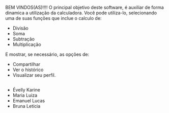 BEM VINDOS(AS)!!!!
O principal objetivo deste software, é auxiliar de forma dinamica a utilização da calculadora. Você pode utiliza-lo, selecionando uma de suas funções que inclue o calculo de:

- Divisão
- Soma
- Subtração
- Multiplicação

 E mostrar, se necessário, as opções de:
- Compartilhar
- Ver o histórico
- Visualizar seu perfil.

##
- Évelly Karine
- Maria Luiza
- Emanuel Lucas
- Bruna Letícia
